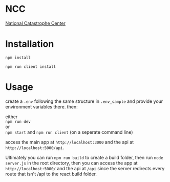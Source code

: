 # NCC
[National Catastrophe Center](https://nationalcatastrophecenter.herokuapp.com/)


# Installation

```npm install```

```npm run client install```

# Usage

create a `.env` following the same structure in `.env_sample` and provide your environment variables there.
then:

either <br />
```npm run dev```<br />
or<br />
```npm start``` and ```npm run client``` (on a seperate command line)

access the main app at `http://localhost:3000` and the api at `http://localhost:5000/api`.

Ultimately you can run
```npm run build```
to create a build folder, then run `node server.js` in the root directory, then you can access the app at `http://localhost:5000/` and the api at `/api` since the server redirects every route that isn't /api to the react build folder.